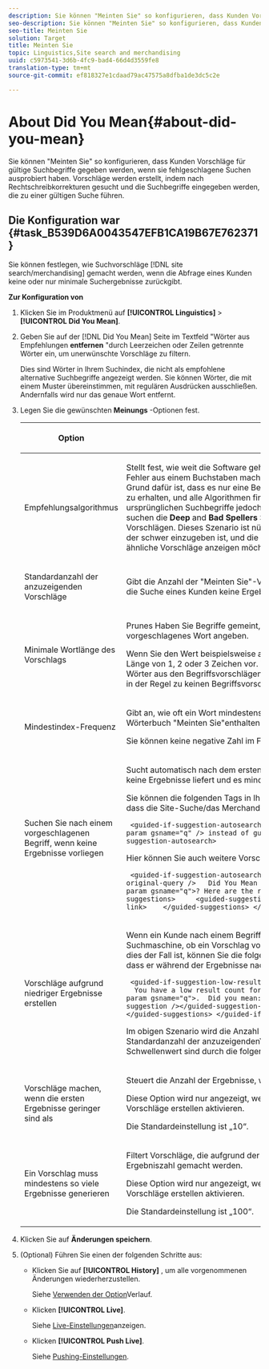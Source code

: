 ```yaml
---
description: Sie können "Meinten Sie" so konfigurieren, dass Kunden Vorschläge für gültige Suchbegriffe gegeben werden, wenn sie fehlgeschlagene Suchen ausprobiert haben. Vorschläge werden erstellt, indem nach Rechtschreibkorrekturen gesucht und die Suchbegriffe eingegeben werden, die zu einer gültigen Suche führen.
seo-description: Sie können "Meinten Sie" so konfigurieren, dass Kunden Vorschläge für gültige Suchbegriffe gegeben werden, wenn sie fehlgeschlagene Suchen ausprobiert haben. Vorschläge werden erstellt, indem nach Rechtschreibkorrekturen gesucht und die Suchbegriffe eingegeben werden, die zu einer gültigen Suche führen.
seo-title: Meinten Sie
solution: Target
title: Meinten Sie
topic: Linguistics,Site search and merchandising
uuid: c5973541-3d6b-4fc9-bad4-66d4d3559fe8
translation-type: tm+mt
source-git-commit: ef818327e1cdaad79ac47575a8dfba1de3dc5c2e

---
```



# About Did You Mean{#about-did-you-mean}

Sie können &quot;Meinten Sie&quot; so konfigurieren, dass Kunden Vorschläge für gültige Suchbegriffe gegeben werden, wenn sie fehlgeschlagene Suchen ausprobiert haben. Vorschläge werden erstellt, indem nach Rechtschreibkorrekturen gesucht und die Suchbegriffe eingegeben werden, die zu einer gültigen Suche führen.

## Die Konfiguration war {#task_B539D6A0043547EFB1CA19B67E762371}

Sie können festlegen, wie Suchvorschläge [!DNL site search/merchandising] gemacht werden, wenn die Abfrage eines Kunden keine oder nur minimale Suchergebnisse zurückgibt.

<!-- 

t_configuring_did_you_mean.xml

 -->

**Zur Konfiguration von**

1. Klicken Sie im Produktmenü auf **[!UICONTROL Linguistics]** > **[!UICONTROL Did You Mean]**.
1. Geben Sie auf der [!DNL Did You Mean] Seite im Textfeld &quot;Wörter aus Empfehlungen **entfernen** &quot;durch Leerzeichen oder Zeilen getrennte Wörter ein, um unerwünschte Vorschläge zu filtern.

   Dies sind Wörter in Ihrem Suchindex, die nicht als empfohlene alternative Suchbegriffe angezeigt werden. Sie können Wörter, die mit einem Muster übereinstimmen, mit regulären Ausdrücken ausschließen. Andernfalls wird nur das genaue Wort entfernt.

1. Legen Sie die gewünschten **Meinungs** -Optionen fest.

   <!-- 
   
   r_did_you_mean_options.xml
   
   -->

   <table> 
    <thead> 
      <tr> 
      <th colname="col1" class="entry"> <p>Option </p> </th> 
      <th colname="col2" class="entry"> <p>Beschreibung </p> </th> 
      </tr> 
    </thead>
    <tbody> 
      <tr> 
      <td colname="col1"> <p>Empfehlungsalgorithmus </p> </td> 
      <td colname="col2"> <p>Stellt fest, wie weit die Software geht, um Vorschläge zu finden. Wenn ein Benutzer einen Fehler aus einem Buchstaben macht, erhalten alle Algorithmen dieselben Vorschläge. Der Grund dafür ist, dass es nur eine Bearbeitung braucht, um einen funktionierenden Vorschlag zu erhalten, und alle Algorithmen finden Wörter, die dem Original nahe sind. Wenn die ursprünglichen Suchbegriffe jedoch nicht den vorhandenen Begriffen im Index ähnlich sind, suchen die <b>Deep</b> and <b>Bad Spellers</b> Suggestion Algorithms weiterhin nach möglichen Vorschlägen. Dieses Szenario ist nützlich, wenn ein Kunde einen eigenen Namen versucht, der schwer einzugeben ist, und die Namen ausgelesen werden. Wenn Sie jedoch nur ähnliche Vorschläge anzeigen möchten, können Sie den <b>Quick</b> -Algorithmus auswählen. </p> </td> 
      </tr> 
      <tr> 
      <td colname="col1"> <p>Standardanzahl der anzuzeigenden Vorschläge </p> </td> 
      <td colname="col2"> <p>Gibt die Anzahl der "Meinten Sie"-Vorschläge (0-20) an, die angezeigt werden sollen, wenn die Suche eines Kunden keine Ergebnisse zurückgibt. Die Standardeinstellung ist „3“. </p> </td> 
      </tr> 
      <tr> 
      <td colname="col1"> <p>Minimale Wortlänge des Vorschlags </p> </td> 
      <td colname="col2"> <p>Prunes Haben Sie Begriffe gemeint, indem Sie die Mindestanzahl von Buchstaben für ein vorgeschlagenes Wort angeben. </p> <p>Wenn Sie den Wert beispielsweise auf 4 setzen, schlägt die Software kein Wort mit einer Länge von 1, 2 oder 3 Zeichen vor. Wenn Sie den Wert 0 angeben, werden keine kurzen Wörter aus den Begriffsvorschlägen entfernt. Wenn Sie einen hohen Wert angeben, führt dies in der Regel zu keinen Begriffsvorschlägen. Der Standardwert lautet 3. </p> </td> 
      </tr> 
      <tr> 
      <td colname="col1"> <p>Mindestindex-Frequenz </p> </td> 
      <td colname="col2"> <p> Gibt an, wie oft ein Wort mindestens im Index angezeigt werden muss, bevor es im Wörterbuch "Meinten Sie"enthalten ist. </p> <p>Sie können keine negative Zahl im Feld angeben. </p> </td> 
      </tr> 
      <tr> 
      <td colname="col1"> <p>Suchen Sie nach einem vorgeschlagenen Begriff, wenn keine Ergebnisse vorliegen </p> </td> 
      <td colname="col2"> <p>Sucht automatisch nach dem ersten vorgeschlagenen Begriff, wenn die Suche eines Kunden keine Ergebnisse liefert und es mindestens einen "Meinten Sie"-Begriff-Vorschlag gibt. </p> <p>Sie können die folgenden Tags in Ihrer Präsentationsvorlage verwenden, um anzugeben, dass die Site-Suche/das Merchandising automatisch nach einem anderen Begriff sucht: </p> <p> <code>&nbsp;&lt;guided-if-suggestion-autosearch&gt;&nbsp;&nbsp;&nbsp;&nbsp;&nbsp;Search&nbsp;for&nbsp;&lt;guided-param&nbsp;gsname="q"&nbsp;/&gt;&nbsp;instead&nbsp;of&nbsp;guided-suggestion-original-query&nbsp;/&gt;&nbsp;&lt;/guided-if-suggestion-autosearch&gt;</code> </p> <p>Hier können Sie auch weitere Vorschläge einblenden. </p> <p> <code>&nbsp;&lt;guided-if-suggestion-autosearch&gt;&nbsp;&nbsp;There&nbsp;was&nbsp;0&nbsp;matches&nbsp;for&nbsp;&lt;guided-suggestion-original-query&nbsp;/&gt;&nbsp;&nbsp;&nbsp;Did&nbsp;You&nbsp;Mean&nbsp;&lt;guided-param&nbsp;gsname="q"&gt;?&nbsp;Here&nbsp;are&nbsp;the&nbsp;results&nbsp;for&nbsp;that&nbsp;search.&nbsp;&nbsp;&nbsp;Or&nbsp;Did&nbsp;You&nbsp;Mean&nbsp;&nbsp;&nbsp;&nbsp;&lt;guided-suggestions&gt;&nbsp;&nbsp;&nbsp;&nbsp;&nbsp;&lt;guided-suggestion-link&gt;&lt;guided-suggestion&nbsp;/&gt;&lt;/guided-suggestion-link&gt;&nbsp;&nbsp;&nbsp;&nbsp;&lt;/guided-suggestions&gt;&nbsp;&lt;/guided-if-suggestion-autosearch&gt;</code> </p> </td> 
      </tr> 
      <tr> 
      <td colname="col1"> <p>Vorschläge aufgrund niedriger Ergebnisse erstellen </p> </td> 
      <td colname="col2"> <p>Wenn ein Kunde nach einem Begriff sucht, der weniger als zehn Ergebnisse liefert, prüft die Suchmaschine, ob ein Vorschlag vorliegt, der mehr als 100 Ergebnisse liefern kann. Wenn dies der Fall ist, können Sie die folgenden Tags verwenden, um dem Benutzer anzuzeigen, dass er während der Ergebnisse nach etwas Anderem suchen wollte: </p> <p> <code>&nbsp;&lt;guided-if-suggestion-low-results&gt; &nbsp;&nbsp;You&nbsp;have&nbsp;a&nbsp;low&nbsp;result&nbsp;count&nbsp;for&nbsp;&lt;Search&nbsp;for&nbsp;guided-param&nbsp;gsname="q"&gt;.&nbsp;&nbsp;Did&nbsp;you&nbsp;mean:&nbsp;&lt;guided-suggestion&gt;&lt;guided-suggestion-link&gt;&lt;guided-suggestion&nbsp;/&gt;&lt;/guided-suggestion-link&gt;&lt;guided-if-not-last&gt;,&nbsp;&lt;/guided-if-not-last&gt;&lt;/guided-suggestions&gt;&nbsp;&lt;/guided-if-suggestion-low-results&gt;</code> </p> <p> Im obigen Szenario wird die Anzahl der Vorschläge durch den Wert gesteuert, der unter <span class="uicontrol"> Standardanzahl der anzuzeigenden</span>Vorschläge angegeben ist. Der niedrige und der hohe Schwellenwert sind durch die folgenden Optionen konfigurierbar. </p> </td> 
      </tr> 
      <tr> 
      <td colname="col1"> <p>Vorschläge machen, wenn die ersten Ergebnisse geringer sind als </p> </td> 
      <td colname="col2"> <p>Steuert die Anzahl der Ergebnisse, wenn das System beginnt, Vorschläge anzubieten. </p> <p>Diese Option wird nur angezeigt, wenn Sie aufgrund niedriger Ergebnisse <span class="uicontrol"></span>die Option Vorschläge erstellen aktivieren. </p> <p>Die Standardeinstellung ist „10“. </p> </td> 
      </tr> 
      <tr> 
      <td colname="col1"> <p>Ein Vorschlag muss mindestens so viele Ergebnisse generieren </p> </td> 
      <td colname="col2"> <p>Filtert Vorschläge, die aufgrund der geringen Ergebnisse bei der Primärsuche nach der Ergebniszahl gemacht werden. </p> <p>Diese Option wird nur angezeigt, wenn Sie aufgrund niedriger Ergebnisse <span class="uicontrol"></span>die Option Vorschläge erstellen aktivieren. </p> <p>Die Standardeinstellung ist „100“. </p> </td> 
      </tr> 
    </tbody> 
    </table>

1. Klicken Sie auf **Änderungen speichern**.
1. (Optional) Führen Sie einen der folgenden Schritte aus:

   * Klicken Sie auf **[!UICONTROL History]** , um alle vorgenommenen Änderungen wiederherzustellen.

      Siehe [Verwenden der Option](../t-using-the-history-option.md#task_70DD3F87A67242BBBD2CB27156F43002)Verlauf.

   * Klicken **[!UICONTROL Live]**.

      Siehe [Live-Einstellungen](../c-about-staging.md#task_401A0EBDB5DB4D4CA933CBA7BECDC10F)anzeigen.

   * Klicken **[!UICONTROL Push Live]**.

      Siehe [Pushing-Einstellungen](../c-about-staging.md#task_44306783B4C0408AAA58B471DAF2D9A4).

